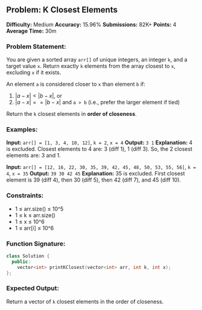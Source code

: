 ## Problem: K Closest Elements

**Difficulty:** Medium
**Accuracy:** 15.96%
**Submissions:** 82K+
**Points:** 4
**Average Time:** 30m

### Problem Statement:

You are given a sorted array `arr[]` of unique integers, an integer `k`, and a target value `x`. Return exactly `k` elements from the array closest to `x`, excluding `x` if it exists.

An element `a` is considered closer to `x` than element `b` if:

1. $|a - x| < |b - x|$, or
2. $|a - x| == |b - x|$ and `a > b` (i.e., prefer the larger element if tied)

Return the `k` closest elements in **order of closeness**.

### Examples:

**Input:**
`arr[] = [1, 3, 4, 10, 12]`, `k = 2`, `x = 4`
**Output:** `3 1`
**Explanation:** 4 is excluded. Closest elements to 4 are: 3 (diff 1), 1 (diff 3). So, the 2 closest elements are: 3 and 1.

**Input:**
`arr[] = [12, 16, 22, 30, 35, 39, 42, 45, 48, 50, 53, 55, 56]`, `k = 4`, `x = 35`
**Output:** `39 30 42 45`
**Explanation:** 35 is excluded. First closest element is 39 (diff 4), then 30 (diff 5), then 42 (diff 7), and 45 (diff 10).

### Constraints:

* 1 ≤ arr.size() ≤ 10^5
* 1 ≤ k ≤ arr.size()
* 1 ≤ x ≤ 10^6
* 1 ≤ arr\[i] ≤ 10^6

### Function Signature:

```cpp
class Solution {
  public:
    vector<int> printKClosest(vector<int> arr, int k, int x);
};
```

### Expected Output:

Return a vector of `k` closest elements in the order of closeness.
